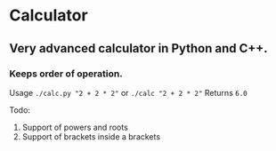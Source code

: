 # Calculator
## Very advanced calculator in Python and C++.
### Keeps order of operation.

Usage `./calc.py "2 + 2 * 2"` or `./calc "2 + 2 * 2"`
Returns `6.0`

Todo:
  1. Support of powers and roots
  2. Support of brackets inside a brackets
